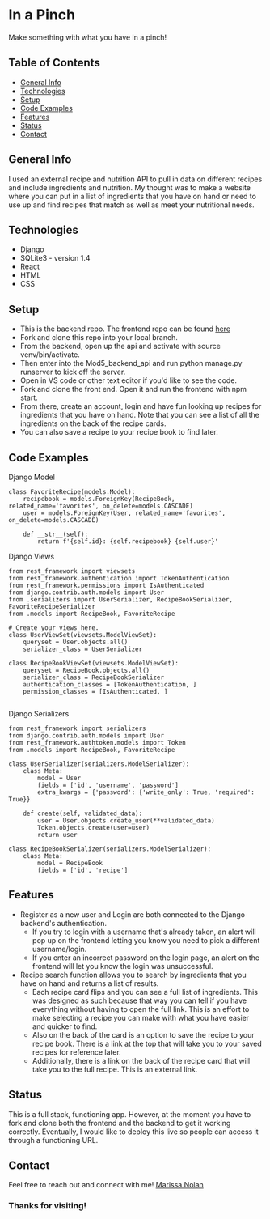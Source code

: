 # In a Pinch
Make something with what you have in a pinch!


## Table of Contents
* [General Info](#General-Info)
* [Technologies](#Technologies)
* [Setup](#Setup)
* [Code Examples](#Code-Examples)
* [Features](#Features)
* [Status](#Status)
* [Contact](#Contact)

## General Info
I used an external recipe and nutrition API to pull in data on different recipes and include ingredients and nutrition. My thought was to make a website where you can put in a list of ingredients that you have on hand or need to use up and find recipes that match as well as meet your nutritional needs.

## Technologies
* Django
* SQLite3 - version 1.4
* React
* HTML
* CSS


## Setup
* This is the backend repo. The frontend repo can be found [here](https://github.com/LittleRedButton7/Mod5_Capstone_Project_Frontend)  
* Fork and clone this repo into your local branch.
* From the backend, open up the api and activate with source venv/bin/activate. 
* Then enter into the Mod5_backend_api and run python manage.py runserver to kick off the server.
* Open in VS code or other text editor if you'd like to see the code.
* Fork and clone the front end. Open it and run the frontend with npm start.
* From there, create an account, login and have fun looking up recipes for ingredients that you have on hand. Note that you can see a list of all the ingredients on the back of the recipe cards.
* You can also save a recipe to your recipe book to find later. 

## Code Examples
Django Model
```
class FavoriteRecipe(models.Model):
    recipebook = models.ForeignKey(RecipeBook, related_name='favorites', on_delete=models.CASCADE)
    user = models.ForeignKey(User, related_name='favorites', on_delete=models.CASCADE)

    def __str__(self):
        return f'{self.id}: {self.recipebook} {self.user}' 
```

Django Views
```
from rest_framework import viewsets
from rest_framework.authentication import TokenAuthentication
from rest_framework.permissions import IsAuthenticated
from django.contrib.auth.models import User
from .serializers import UserSerializer, RecipeBookSerializer, FavoriteRecipeSerializer
from .models import RecipeBook, FavoriteRecipe

# Create your views here.
class UserViewSet(viewsets.ModelViewSet):
    queryset = User.objects.all()
    serializer_class = UserSerializer

class RecipeBookViewSet(viewsets.ModelViewSet):
    queryset = RecipeBook.objects.all()
    serializer_class = RecipeBookSerializer
    authentication_classes = [TokenAuthentication, ]
    permission_classes = [IsAuthenticated, ]
        
```

Django Serializers
```
from rest_framework import serializers
from django.contrib.auth.models import User
from rest_framework.authtoken.models import Token
from .models import RecipeBook, FavoriteRecipe

class UserSerializer(serializers.ModelSerializer):
    class Meta:
        model = User
        fields = ['id', 'username', 'password']
        extra_kwargs = {'password': {'write_only': True, 'required': True}}

    def create(self, validated_data):
        user = User.objects.create_user(**validated_data)
        Token.objects.create(user=user)
        return user

class RecipeBookSerializer(serializers.ModelSerializer):
    class Meta:
        model = RecipeBook
        fields = ['id', 'recipe']
```

## Features
* Register as a new user and Login are both connected to the Django backend's authentication.
    * If you try to login with a username that's already taken, an alert will pop up on the frontend letting you know you need to pick a different username/login.
    * If you enter an incorrect password on the login page, an alert on the frontend will let you know the login was unsuccessful. 
* Recipe search function allows you to search by ingredients that you have on hand and returns a list of results.     
    * Each recipe card flips and you can see a full list of ingredients. This was designed as such because that way you can tell if you have everything without having to open the full link. This is an effort to make selecting a recipe you can make with what you have easier and quicker to find.
    * Also on the back of the card is an option to save the recipe to your recipe book. There is a link at the top that will take you to your saved recipes for reference later. 
    * Additionally, there is a link on the back of the recipe card that will take you to the full recipe. This is an external link.

## Status
This is a full stack, functioning app. However, at the moment you have to fork and clone both the frontend and the backend to get it working correctly. Eventually, I would like to deploy this live so people can access it through a functioning URL.

## Contact
Feel free to reach out and connect with me!
[Marissa Nolan](https://www.linkedin.com/in/marissanolan1/) 

### Thanks for visiting!
